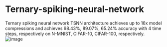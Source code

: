 # Ternary-spiking-neural-network
Ternary spiking neural network
TSNN architecture achieves up to 16x model compressions and achieves 98.43%, 89.07%, 65.24% accuracy with 4 time steps, respectively on N-MNIST, CIFAR-10, CIFAR-100, respectively.
![image](https://user-images.githubusercontent.com/39979939/147418175-c68730fb-7808-49af-9874-8bc88dad605b.png)
